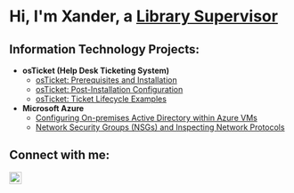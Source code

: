 <h1>Hi, I'm Xander, a <a href="www.linkedin.com/in/xander-marquez">Library Supervisor</a></h1>

<h2> Information Technology Projects:</h2>

- <b>osTicket (Help Desk Ticketing System)</b>
  - [osTicket: Prerequisites and Installation](https://github.com/xander-marquez/osticket-prereqs)
  - [osTicket: Post-Installation Configuration](https://github.com/xander-marquez/post-install-config)
  - [osTicket: Ticket Lifecycle Examples](https://github.com/xander-marquez/ticket-lifecycle)
- <b>Microsoft Azure</b>
  - [Configuring On-premises Active Directory within Azure VMs](https://github.com/xander-marquez/configure-ad)
  - [Network Security Groups (NSGs) and Inspecting Network Protocols](https://github.com/xander-marquez/azure-network-protocols)

<h2>Connect with me:</h2>

[<img align="left" alt="Xander | LinkedIn" width="22px" src="https://cdn.jsdelivr.net/npm/simple-icons@v3/icons/linkedin.svg" />][linkedin]

[linkedin]: www.linkedin.com/in/xander-marquez-9ba50766
